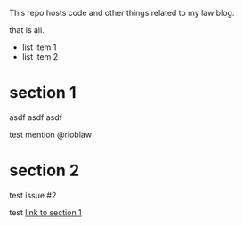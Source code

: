 This repo hosts code and other things related to my law blog.

that is all.

  - list item 1
  - list item 2

# section 1

asdf asdf asdf

test mention @rloblaw 

# section 2

test issue #2

test [link to section 1](#section-1)

